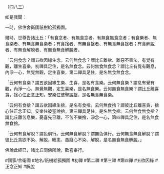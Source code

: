 （四八三）

如是我聞：

一時，佛住舍衛國祇樹給孤獨園。

爾時，世尊告諸比丘：「有食念者、有無食念者、有無食無食念者；有食樂者、無食樂者、有無食無食樂者；有食捨者、有無食捨者、有無食無食捨者；有食解脫者、有無食解脫者、有無食無食解脫者。

「云何食念？謂五欲因緣生念。云何無食念？謂比丘離欲、離惡不善法，有覺有觀，離生喜樂，初禪具足住，是名無食念。云何無食無食念？謂比丘有覺有觀息，內淨一心，無覺無觀，定生喜樂，第二禪具足住，是名無食無食念。

「云何有食樂？謂五欲因緣生樂、生喜，是名有食樂。云何無食樂？謂息有覺有觀，內淨一心，無覺無觀，定生喜樂，是名無食樂。云何無食無食樂？謂比丘離喜貪，捨心住正念正知，安樂住彼聖說捨，是名無食無食樂。

「云何有食捨？謂五欲因緣生捨，是名有食捨。云何無食捨？謂彼比丘離喜貪，捨心住正念正知，安樂住彼聖說捨，第三禪具足住，是名無食捨。云何無食無食捨？謂比丘離苦息樂，憂喜先已離，不苦不樂捨，淨念一心，第四禪具足住，是名無食無食捨。

「云何有食解脫？謂色俱行。云何無食解脫？謂無色俱行。云何無食無食解脫？謂彼比丘貪欲不染、解脫，瞋恚、愚癡心不染、解脫，是名無食無食解脫。」

佛說此經已，諸比丘聞佛所說，歡喜奉行。

#國家/舍衛國
#地名/祇樹給孤獨園
#初禪
#第二禪
#第三禪
#第四禪
#五欲因緣
#正念正知
#解脫
